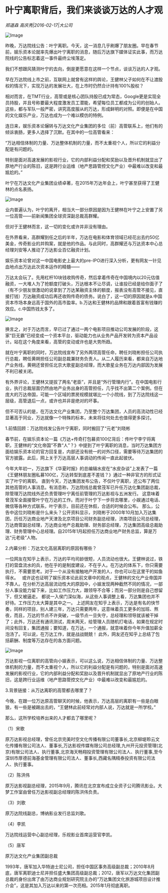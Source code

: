 # 叶宁离职背后，我们来谈谈万达的人才观

*郑道森  高庆秀|2016-02-17|大公司*

![Image](http://static.ylzbl.com/uploads/ueditor/php/upload/image/20170927/1506518348218343.jpeg)

昨晚，万达院线公告：叶宁离职。今天，这一消息几乎刷爆了朋友圈。早在春节前，娱乐资本论就率先爆出叶宁离职的消息，随后万达旗下媒体证实此事，而万达院线的公告标志着这一事件最终尘埃落定。

我们不想跟风猜测叶宁的去向，倒是更愿意在这样一个节点，谈谈万达的人才观。

早在万达院线上市之前，互联网上就曾有这样的舆论，王健林父子如何在不让渡股权的情况下，实现万达的发展壮大，在上市时仍然合计持有100%股权？

相对而言，在TMT行业，高管或是核心团队持股已成为常态，Google更是实现全员持股，并且号称要最大程度激发员工潜能，希望每位员工都成为公司的创始人。这些，都与军队一般严密，讲究高度服从的万达，形成鲜明的对照。即便是在中国的文化娱乐产业，万达也成为一个难以模仿的特例。

连日来，娱乐资本论辗转与万达文化产业集团的多位（前）高管联系上，他们有的倾诉衷肠，更多人选择了沉默。在其中的一位高管看来：

“万达相信体制的力量、万达整体机制的力量，而不太重视个人，所以它的利益分配是有问题的。

特别是面对高速发展的影视行业，它的内部利益分配和奖励以及晋升机制就显出了原地产行业的陈旧，这是跨行业运维（地产思路管控文化产业）中最难以改变和最尴尬的。”

叶宁在万达文化产业集团业绩卓著，在2015年万达年会上，叶宁甚至获得了王健林的点名表扬。

![Image](http://si1.go2yd.com/get-image/0H1PAOR0ALI)

业内普遍认为，叶宁的离开，相当大一部分原因是因为王健林在叶宁之上安置了另一位高管——前新闻集团全球资深副总裁高群耀。

但对于王健林而言，这一切的变化或许并非没有理由。

在外界看来，高群耀到任之后的半年，万达在电影和体育领域已经花出去约50亿美金，传奇影业的并购案，就是他的作品。与此同时，高群耀还与万达资本中心总经理刘安等人推动了万达影业百亿融资计划。

娱乐资本论曾对这一中国电影史上最大的pre-IPO进行深入分析，更有网友一针见血地点出万达此次资本运作的精髓——

万达太会玩了。先用杠杆10块钱收购传奇，然后拿着传奇在中国境内以20元估值融资，一大堆人为了抢额度打破头，万达根本不让尽调，让谁投已经是给你面子了（有不少朋友很激动的说拿到了万达某融资主体的额度，报表没有高管不接见，直接打钱）万达融资成功后再还收购传奇的债务。说白了，这一切的原因就是a.中国资本市场本身远高于国外的高市盈率。b.万达和王健林的品牌和跟着首富有钱赚的效应。c.中国热钱太多了。

![Image](http://si1.go2yd.com/get-image/0H1PAHQf28G)

换言之，对于万达而言，早已过了通过一两个电影项目推动公司发展的阶段，这家“巨无霸”已经变成一个资本平台，驱动能力也从业务产品开发转为资本产品设计。站在这个角度来看，高管的变动或许也是大势所趋。

就在叶宁离职的同时，万达院线宣布了另外两项高管任命，聘任刘晓彬担任公司执行总裁，聘任黄朔担任公司副总裁兼财务负责人。从二人履历来看，都来自万达地产业务线，黄朔还曾担任北京大歌星副总经理，而大歌星业务在万达内部因为发展不利已被关闭。

有外界评论，王健林又提拔了两名“老臣”，并且是“外行管理内行”。在中国电影行业，执行总裁层面仍然由地产业务出身的高管担任，几乎找不出第二个案例。但在庞大的万达帝国，可能一个区域的票房规模就堪比一个小院线，到了万达院线这一层级，高管退后一点，或许也并非是绝对的坏事。

但不可否认的是，在万达文化产业集团，乃至整个万达集团，人员的高流动性已经显著高于同业，万达就像一个特殊的标本，未来将往何处去也值得更多探讨。

1.前情回顾：万达院线发公告叶宁离职，同时搬回了“元老”刘晓彬

春节前，在娱乐资本论一篇《万达+传奇打包募资100亿背后：传叶宁李宁将离职，王健林的“文化帝国”不靠“人”？》中提到了叶宁离职的消息，当时万达集团方面给娱乐资本论的官方回复是，内部还没有统一的对外口径，需要等待万达集团的官方披露。此后，网上关于万达高层人事调动的传闻一直此起彼伏。

今年大年初一，万达旗下《华夏时报》的总编辑水皮在“水皮杂谈”上发表了一篇《王健林朋友圈私募100亿，万达转型到底差不差钱？》通过一种非官方的形式证实了叶宁的离职。 直到今天，万达集团发布公告，不仅叶宁离职，还公布了两位其他高管的人事消息。有消息称，万达院线总裁曾茂军已升任万达化集团副总裁，除管理万达院线外还负责管理叶宁离任前管理的万达影视与五洲发行。 这意味着曾茂军全面接管叶宁在万达的工作。而对于叶宁下一步将去哪里，小娱通过电话、微信等各种方式联系，叶宁表示，目前还在休假，合适的时候会公布。 那么，公告中这位刘晓彬是什么来头？公开资料显示，刘晓彬于2000年10月加入万达集团，历任万达商业地产天津及北京项目公司财务副总经理，济南项目公司总经理，万达商管副总经理，万达商业地产总裁助理、财务部总经理，万达集团高级总裁助理、财务管理中心总经理。自2015年1月起担任万达商业地产财务总监，算是万达“元老级”人物。

2.内幕分析：万达文化高层离职的原因有哪些？

一位网友在知乎上表示，万达的平均司龄很短，人员流动也很大。王健林说过，铁打的营盘流水的兵，他在乎的是制度建设，不在乎人。在万达的体系下，你只需要执行，不需要思考。对于一个从没有接触地产开发的人，你也可以在这里干的如鱼得水。   或许这也证明了娱乐资本论此前文章中的观点，王健林的文化产业帝国并不靠人。在分析万达高层流动性大的原因中，小娱发现两种截然不同的情况，一部分人事没能力留下来，比如工作压力大，跟领导不合等；而另一部分则是自己想留下，但又被逼走。 都说一入侯门深似海，从这些人事调整上看，万达集团也并不好待。工作压力太大算是其中之一。 上述网友在知乎上表示，万达是有名的快节奏，同样的项目，别人建三年，万达只需要两年，这意味着员工更多的加班、熬夜，而且，万达的节点不许突破，一级节点一旦失守，总经理和领导就该被干掉了；此外，万达还有通讯测试，周末两天，给管理人员随机打电话，如果在规定时间没有回复，集团通报；要知道，在万达，一个通报，就意味着你今年升值加薪全泡汤了。可以说，在万达工作，就是战战兢兢！ 此外，网友还在知乎上总结了包括薪酬、制度等万达存在的各方面问题。

![Image](http://si1.go2yd.com/get-image/0H1PAPWBIoK)

万达影视一位离职的高管向小娱表示，可以这么说，万达相信体制的力量、万达整体机制的力量，而不太重视个人，所以它的利益分配是有问题的，特别是面对高速发展的影视行业，它的内部利益分配和奖励以及晋升机制就显出了原地产行业的陈旧，这是跨行业运维（地产思路管控文化产业）中最难以改变和最尴尬的。

3.背景链接：从万达离职的高管都去哪里了？

今晚，在跟一位万达原高管聊天的时候，他表示，万达高层的离职有一些是白眼狼，有一些是被踢出去的，“王健林此前经常对内部人说，万达就是一所学校。”

那么，这所学校培养出来的人才都去了哪里呢？

（1）宋歌

原万达影视总经理，曾任北京完美时空文化传播有限公司董事长,北京柳堤聆云文化传播有限公司法人、董事长,万达影视传媒有限公司总经理,九州开元投资管理(北京)有限公司法人、执行董事,北京海天畅翔投资管理有限公司法人、执行董事,至今深圳市厚德前海基金管理有限公司法人、董事长,西藏名隅精泰投资有限公司法人、执行董事。

（2）陈洪伟

原万达影视副总经理，2015年9月，腾讯在北京宣布成立全资子公司腾讯影业。大梦工作室由曾任万达影视副总经理的陈洪伟负责。

（3）刘歌

原万达院线副总，博纳影业发行总监刘歌。

（4）李凯

万达院线运营中心副总经理，乐视影业首席运营官李凯。

（5）唐军

原万达文化产业集团副总裁

1993年，唐军加入华特迪士尼公司，担任中国区事务高级副总裁；2010年8月底，唐军离职迪士尼并担任盛大集团高级副总裁；2012，唐军以万达文化集团副总裁的身份出席了由万达商业规划研究院主办的“万达集团文化旅游城项目设计推介会”，这是其加入万达以来的第一次亮相。2015年1月彻底离职。

